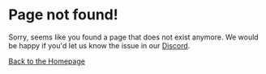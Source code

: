 # Page not found!

Sorry, seems like you found a page that does not exist anymore.
We would be happy if you'd let us know the issue in our [Discord](https://discord.gg/interlay).

<a class="docs-button util-w100" href="./">
  Back to the Homepage
</a>
